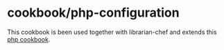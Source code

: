 # cookbook/php-configuration

This cookbook is been used together with librarian-chef and extends this
[php cookbook](https://supermarket.chef.io/cookbooks/php).
